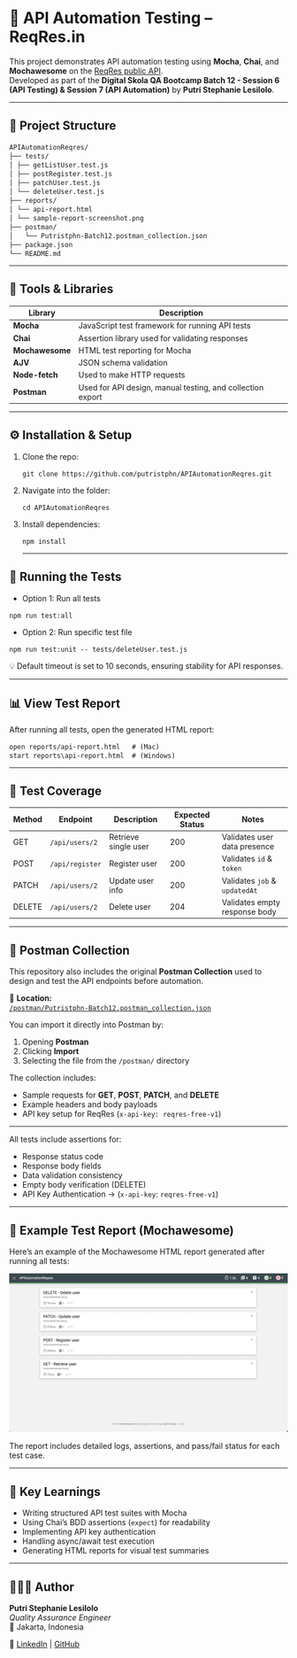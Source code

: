 # 🧪 API Automation Testing – ReqRes.in

This project demonstrates API automation testing using **Mocha**, **Chai**, and **Mochawesome** on the [ReqRes public API](https://reqres.in/).  
Developed as part of the **Digital Skola QA Bootcamp Batch 12 - Session 6 (API Testing) & Session 7 (API Automation)** by **Putri Stephanie Lesilolo**.

---

## 📂 Project Structure
```
APIAutomationReqres/
├── tests/
│ ├── getListUser.test.js
│ ├── postRegister.test.js
│ ├── patchUser.test.js
│ └── deleteUser.test.js
├── reports/
│ └── api-report.html
│ └── sample-report-screenshot.png
├── postman/
│   └── Putristphn-Batch12.postman_collection.json
├── package.json
└── README.md
```

---

## 🧰 Tools & Libraries

| Library | Description |
|----------|--------------|
| **Mocha** | JavaScript test framework for running API tests |
| **Chai** | Assertion library used for validating responses |
| **Mochawesome** | HTML test reporting for Mocha |
| **AJV** | JSON schema validation |
| **Node-fetch** | Used to make HTTP requests |
| **Postman** | Used for API design, manual testing, and collection export |

--- 

## ⚙️ Installation & Setup

1. Clone the repo:
   ```
   git clone https://github.com/putristphn/APIAutomationReqres.git
   ```
2. Navigate into the folder:
   ```
   cd APIAutomationReqres
   ```
3. Install dependencies:
   ```
   npm install
   ```

   ---

  ##  🧪 Running the Tests   

- Option 1: Run all tests
```
npm run test:all
```
- Option 2: Run specific test file
```
npm run test:unit -- tests/deleteUser.test.js
```
💡 Default timeout is set to 10 seconds, ensuring stability for API responses.

  ---

  ##  📊 View Test Report

  After running all tests, open the generated HTML report:
  ```
  open reports/api-report.html   # (Mac)
  start reports\api-report.html  # (Windows) 
  ```

   ---
  
 ## 📁 Test Coverage

| Method | Endpoint        | Description          | Expected Status | Notes                         |
| ------ | --------------- | -------------------- | --------------- | ----------------------------- |
| GET    | `/api/users/2`  | Retrieve single user | 200             | Validates user data presence  |
| POST   | `/api/register` | Register user        | 200             | Validates `id` & `token`      |
| PATCH  | `/api/users/2`  | Update user info     | 200             | Validates `job` & `updatedAt` |
| DELETE | `/api/users/2`  | Delete user          | 204             | Validates empty response body |

---

## 🧰 Postman Collection

This repository also includes the original **Postman Collection** used to design and test the API endpoints before automation.

📁 **Location:**  
[`/postman/Putristphn-Batch12.postman_collection.json`](./postman/Putristphn-Batch12.postman_collection.json)

You can import it directly into Postman by:
1. Opening **Postman**
2. Clicking **Import**
3. Selecting the file from the `/postman/` directory

The collection includes:
- Sample requests for **GET**, **POST**, **PATCH**, and **DELETE**
- Example headers and body payloads
- API key setup for ReqRes (`x-api-key: reqres-free-v1`)

---

All tests include assertions for:
- Response status code
- Response body fields
- Data validation consistency
- Empty body verification (DELETE)
- API Key Authentication → (`x-api-key`: `reqres-free-v1`)

--- 

## 📸 Example Test Report (Mochawesome)

Here’s an example of the Mochawesome HTML report generated after running all tests:

![API Test Report Example](./reports/sample-report-screenshot.png)

The report includes detailed logs, assertions, and pass/fail status for each test case.

--- 

## 🧠 Key Learnings

- Writing structured API test suites with Mocha
- Using Chai’s BDD assertions (`expect`) for readability
- Implementing API key authentication
- Handling async/await test execution
- Generating HTML reports for visual test summaries

---

## 👩🏻‍💻 Author

**Putri Stephanie Lesilolo**  
*Quality Assurance Engineer*  
📍 Jakarta, Indonesia  

🔗 [LinkedIn](https://www.linkedin.com/in/putrilesilolo/) | [GitHub](https://github.com/putristphn)

